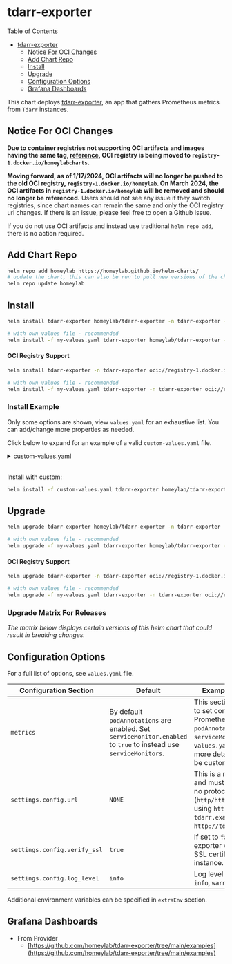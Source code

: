 
# tdarr-exporter
Table of Contents
- [tdarr-exporter](#tdarr-exporter)
  - [Notice For OCI Changes](#notice-for-oci-changes)
  - [Add Chart Repo](#add-chart-repo)
  - [Install](#install)
  - [Upgrade](#upgrade)
  - [Configuration Options](#configuration-options)
  - [Grafana Dashboards](#grafana-dashboards)

This chart deploys [tdarr-exporter](https://github.com/homeylab/tdarr-exporter), an app that gathers Prometheus metrics from `Tdarr` instances.

## Notice For OCI Changes
**Due to container registries not supporting OCI artifacts and images having the same tag, [reference](https://forums.docker.com/t/tag-overlap-in-oci-artifacts/131453), OCI registry is being moved to `registry-1.docker.io/homeylabcharts`.** 

**Moving forward, as of 1/17/2024, OCI artifacts will no longer be pushed to the old OCI registry, `registry-1.docker.io/homeylab`. On March 2024, the OCI artifacts in `registry-1.docker.io/homeylab` will be removed and should no longer be referenced.** Users should not see any issue if they switch registries, since chart names can remain the same and only the OCI registry url changes. If there is an issue, please feel free to open a Github Issue.

If you do not use OCI artifacts and instead use traditional `helm repo add`, there is no action required.

## Add Chart Repo
```bash
helm repo add homeylab https://homeylab.github.io/helm-charts/
# update the chart, this can also be run to pull new versions of the chart for upgrades
helm repo update homeylab
```

## Install
```bash
helm install tdarr-exporter homeylab/tdarr-exporter -n tdarr-exporter --create-namespace

# with own values file - recommended
helm install -f my-values.yaml tdarr-exporter homeylab/tdarr-exporter -n tdarr-exporter --create-namespace
```

#### OCI Registry Support
```bash
helm install tdarr-exporter -n tdarr-exporter oci://registry-1.docker.io/homeylabcharts/tdarr-exporter --version X.Y.Z --create-namespace

# with own values file - recommended
helm install -f my-values.yaml tdarr-exporter -n tdarr-exporter oci://registry-1.docker.io/homeylabcharts/tdarr-exporter --version X.Y.Z --create-namespace
```

### Install Example
Only some options are shown, view `values.yaml` for an exhaustive list. You can add/change more properties as needed.

Click below to expand for an example of a valid `custom-values.yaml` file. 
<details closed>
<summary>custom-values.yaml</summary>
<br>

```yaml
# custom-values.yaml
metrics:
  serviceMonitor:
    enabled: true
    additionalLabels:
      app: tdarr-exporter

## define settings for the exporter
settings:
  ## tdarr connection settings
  config:
    # `url` - This is a required property and must be provided.
    # If no protocol is provided (http/https), defaults to using https. 
    # Examples: `tdarr.example.com`, `http://tdarr.example.com`
    url: "somedomain.com"
    # `verify_ssl` - This is an optional property and defaults to `true`.
    # If set to `false`, the exporter will not verify the SSL certificate of the tdarr instance.
    verify_ssl: true
    log_level: "info"
  ## if you change these, ensure you change `service` and `metrics.*` sections
  ## Generally you should not need to change below
  prometheus:
    port: "9090"
    path: "/metrics"
```
</details>
<br>

Install with custom:
```bash
helm install -f custom-values.yaml tdarr-exporter homeylab/tdarr-exporter -n tdarr-exporter --create-namespace
```

## Upgrade
```bash
helm upgrade tdarr-exporter homeylab/tdarr-exporter -n tdarr-exporter

# with own values file - recommended
helm upgrade -f my-values.yaml tdarr-exporter homeylab/tdarr-exporter -n tdarr-exporter
```

#### OCI Registry Support
```bash
helm upgrade tdarr-exporter -n tdarr-exporter oci://registry-1.docker.io/homeylabcharts/tdarr-exporter --version X.Y.Z

# with own values file - recommended
helm upgrade -f my-values.yaml tdarr-exporter -n tdarr-exporter oci://registry-1.docker.io/homeylabcharts/tdarr-exporter --version X.Y.Z
```

### Upgrade Matrix For Releases
_The matrix below displays certain versions of this helm chart that could result in breaking changes._

## Configuration Options
For a full list of options, see `values.yaml` file.

| Configuration Section | Default                                                                                               | Example/Description |
| --------------------- | ----------------------------------------------------------------------------------------------------- | ------------------- |
| `metrics` | By default `podAnnotations` are enabled. Set `serviceMonitor.enabled` to `true` to instead use `serviceMonitors`. | This section allows users to set configuration for Prometheus `podAnnotations`, `serviceMonitors`, etc. See `values.yaml` section for more details on what can be customized. |
| `settings.config.url` | `NONE`                                                                                                | This is a required property and must be provided. If no protocol is provided (`http/https`), defaults to using `https`. Examples: `tdarr.example.com`, `http://tdarr.example.com`. |
| `settings.config.verify_ssl` | `true`                                                                                         | If set to `false`, the exporter will not verify the SSL certificate of the tdarr instance. |
| `settings.config.log_level` | `info`                                                                                          | Log level to use: `debug`, `info`, `warn`, `error`. |

Additional environment variables can be specified in `extraEnv` section.

## Grafana Dashboards
- From Provider
  - [https://github.com/homeylab/tdarr-exporter/tree/main/examples](https://github.com/homeylab/tdarr-exporter/tree/main/examples)
